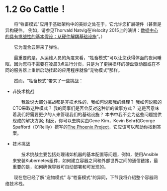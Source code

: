 # 1.2 Go Cattle！

&emsp;&emsp;将“牲畜模式"应用于基础架构中的美妙之处在于，它允许您扩展硬件（甚至是异构硬件。 例如，请参见Thorvald Natvig在Velocity 2015上的演讲：[数据中心的具有挑战性的基本假设：从硬件解耦基础设施](https://conferences.oreilly.com/velocity/devops-web-performance-ny-2015/public/schedule/detail/43771)”。）

&emsp;&emsp;它为混合云带来了弹性。

&emsp;&emsp;最重要的是，从运维人员的角度来看，“牲畜模式"可以让您获得体面的夜间睡眠，因为您将不需要在凌晨3点进行分页，只是为了更换损坏的硬盘驱动器或在不同的服务器上重新启动挂起的应用程序就像“宠物模式"那样。

&emsp;&emsp;然而，“牲畜模式"带来了一些挑战：

- 非技术挑战

    &emsp;&emsp;我敢说大部分挑战都是非技术性的，我如何说服我的经理？ 我如何说服的CTO采取这种模式？ 我的同事们是否会反对这种新的做事方式？ 这是否意味着我们将需要更少的人来管理我们的基础设施？ 本书中我不会为这些问题提供现成的解决方案;  相反，你可以去购买由Gene Kim，Kevin Behr和George Spafford（O'Reilly）撰写的[The Phoenix Project](http://shop.oreilly.com/product/9780988262508.do)，它应该可以帮助你找到答案。

- 技术挑战

    &emsp;&emsp;技术挑战主要包括处理诸如机器的基本配置等问题，例如，使用Ansible来安装Kubernetes组件，如何建立容器之间和外部世界之间的通信链接，最重要的是，如何确保容器可自动部署和可发现的。

&emsp;&emsp;现在您已经了解“宠物模式” 与“牲畜模式"的异同，下节我将介绍整个容器网络技术栈。
